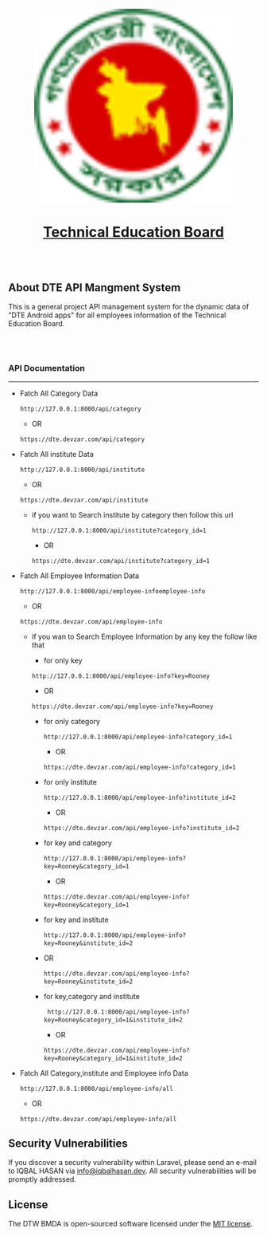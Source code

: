 <p align="center">
<a href="https://dte.devzar.com" target="_blank">
<img src="logo.png" width="400">

<h1 align="center"> Technical Education Board</h1>
<br>
<br>
</a>
</p>

## About DTE API Mangment System

This is a general project API management system for the dynamic data of "DTE Android apps" for all employees information of the Technical Education Board.

<br>
<br>

<h3>API Documentation</h3>
<hr>

-   Fatch All Category Data

    ```
    http://127.0.0.1:8000/api/category
    ```

    -   OR

    ```
    https://dte.devzar.com/api/category
    ```

-   Fatch All institute Data

    ```
    http://127.0.0.1:8000/api/institute
    ```

    -   OR

    ```
    https://dte.devzar.com/api/institute
    ```

    -   if you want to Search institute by category then follow this url

        ```
        http://127.0.0.1:8000/api/institute?category_id=1
        ```

        -   OR

        ```
        https://dte.devzar.com/api/institute?category_id=1
        ```

-   Fatch All Employee Information Data

    ```
    http://127.0.0.1:8000/api/employee-infoemployee-info
    ```

    -   OR

    ```
    https://dte.devzar.com/api/employee-info
    ```

    -   if you wan to Search Employee Information by any key the follow like that

        -   for only key

        ```
        http://127.0.0.1:8000/api/employee-info?key=Rooney
        ```

        -   OR

        ```
        https://dte.devzar.com/api/employee-info?key=Rooney
        ```

        -   for only category

            ```
            http://127.0.0.1:8000/api/employee-info?category_id=1
            ```

            -   OR

            ```
            https://dte.devzar.com/api/employee-info?category_id=1

            ```

        -   for only institute

            ```
            http://127.0.0.1:8000/api/employee-info?institute_id=2
            ```

            -   OR

            ```
            https://dte.devzar.com/api/employee-info?institute_id=2
            ```

        -   for key and category

            ```
            http://127.0.0.1:8000/api/employee-info?key=Rooney&category_id=1
            ```

            -   OR

            ```
            https://dte.devzar.com/api/employee-info?key=Rooney&category_id=1
            ```

        -   for key and institute

            ```
            http://127.0.0.1:8000/api/employee-info?key=Rooney&institute_id=2
            ```

        -   OR

            ```
            https://dte.devzar.com/api/employee-info?key=Rooney&institute_id=2
            ```

        -   for key,category and institute

            ```
             http://127.0.0.1:8000/api/employee-info?key=Rooney&category_id=1&institute_id=2
            ```

            -   OR

            ```
            https://dte.devzar.com/api/employee-info?key=Rooney&category_id=1&institute_id=2
            ```

-   Fatch All Category,institute and Employee info Data

    ```
    http://127.0.0.1:8000/api/employee-info/all
    ```

    -   OR

    ```
    https://dte.devzar.com/api/employee-info/all
    ```

## Security Vulnerabilities

If you discover a security vulnerability within Laravel, please send an e-mail to IQBAL HASAN via [info@iqbalhasan.dev](mailto:info@iqbalhasan.dev). All security vulnerabilities will be promptly addressed.

## License

The DTW BMDA is open-sourced software licensed under the [MIT license](https://opensource.org/licenses/MIT).
